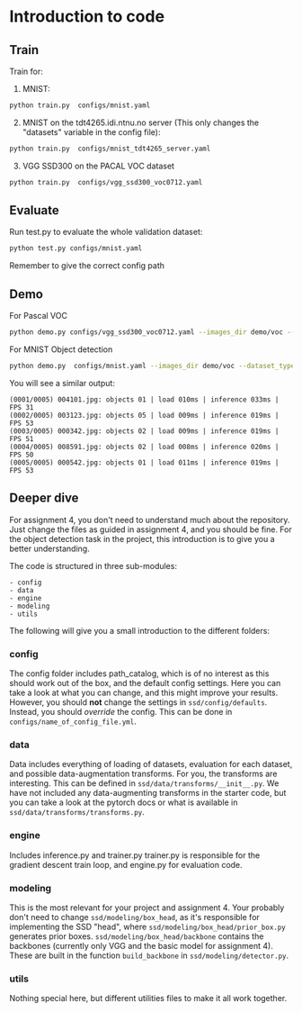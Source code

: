 # Introduction to code

## Train
Train for:
1. MNIST:
```bash
python train.py  configs/mnist.yaml
```
2. MNIST on the tdt4265.idi.ntnu.no server (This only changes the "datasets" variable in the config file):
```bash
python train.py  configs/mnist_tdt4265_server.yaml
```
3. VGG SSD300 on the PACAL VOC dataset
```bash
python train.py  configs/vgg_ssd300_voc0712.yaml
```

## Evaluate
Run test.py to evaluate the whole validation dataset: 
```bash
python test.py configs/mnist.yaml
```
Remember to give the correct config path

## Demo
For Pascal VOC
```bash
python demo.py configs/vgg_ssd300_voc0712.yaml --images_dir demo/voc --dataset_type voc
```

For MNIST Object detection
```bash
python demo.py  configs/mnist.yaml --images_dir demo/voc --dataset_type mnist
```

You will see a similar output:
```text
(0001/0005) 004101.jpg: objects 01 | load 010ms | inference 033ms | FPS 31
(0002/0005) 003123.jpg: objects 05 | load 009ms | inference 019ms | FPS 53
(0003/0005) 000342.jpg: objects 02 | load 009ms | inference 019ms | FPS 51
(0004/0005) 008591.jpg: objects 02 | load 008ms | inference 020ms | FPS 50
(0005/0005) 000542.jpg: objects 01 | load 011ms | inference 019ms | FPS 53
```


## Deeper dive
For assignment 4, you don't need to understand much about the repository. Just change the files as guided in assignment 4, and you should be fine.
For the object detection task in the project, this introduction is to give you a better understanding.

The code is structured in three sub-modules:
```
- config
- data
- engine
- modeling
- utils
```

The following will give you a small introduction to the different folders:

### config
The config folder includes path_catalog, which is of no interest as this should work out of the box, and the default config settings.
Here you can take a look at what you can change, and this might improve your results.
However, you should **not** change the settings in `ssd/config/defaults`. Instead, you should *override* the config.
This can be done in `configs/name_of_config_file.yml`.

### data
Data includes everything of loading of datasets, evaluation for each dataset, and possible data-augmentation transforms.
For you, the transforms are interesting. This can be defined in `ssd/data/transforms/__init__.py`. We have not included any data-augmenting transforms in the starter code, but you can take a look at the pytorch docs or what is available in `ssd/data/transforms/transforms.py`.

### engine
Includes inference.py and trainer.py
trainer.py is responsible for the gradient descent train loop, and engine.py for evaluation code.

### modeling
This is the most relevant for your project and assignment 4.
Your probably don't need to change `ssd/modeling/box_head`, as it's responsible for implementing the SSD "head", where `ssd/modeling/box_head/prior_box.py` generates prior boxes.
`ssd/modeling/box_head/backbone` contains the backbones (currently only VGG and the basic model for assignment 4). These are built in the function `build_backbone` in `ssd/modeling/detector.py`.

### utils
Nothing special here, but different utilities files to make it all work together.
